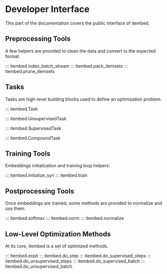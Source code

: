 # Developer Interface

This part of the documentation covers the public interface of itembed.


## Preprocessing Tools

A few helpers are provided to clean the data and convert to the expected
format.

::: itembed.index_batch_stream
::: itembed.pack_itemsets
::: itembed.prune_itemsets


## Tasks

Tasks are high-level building blocks used to define an optimization problem.

::: itembed.Task

::: itembed.UnsupervisedTask

::: itembed.SupervisedTask

::: itembed.CompoundTask


## Training Tools

Embeddings initialization and training loop helpers:

::: itembed.initialize_syn
::: itembed.train


## Postprocessing Tools

Once embeddings are trained, some methods are provided to normalize and use them.

::: itembed.softmax
::: itembed.norm
::: itembed.normalize


## Low-Level Optimization Methods

At its core, itembed is a set of optimized methods.

::: itembed.expit
::: itembed.do_step
::: itembed.do_supervised_steps
::: itembed.do_unsupervised_steps
::: itembed.do_supervised_batch
::: itembed.do_unsupervised_batch
